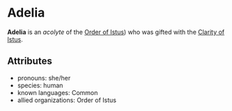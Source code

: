 # Adelia

**Adelia** is an _acolyte_ of the [Order of Istus](../../../../organizations/order-of-istus)) who was gifted with the [Clarity of Istus](../../../../pantheon/istus#clarity-of-istus).

## Attributes

- pronouns: she/her
- species: human
- known languages: Common
- allied organizations: Order of Istus
